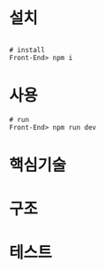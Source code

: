 # 설치

```

# install
Front-End> npm i
```

# 사용

```
# run
Front-End> npm run dev

```

# 핵심기술

# 구조

# 테스트

